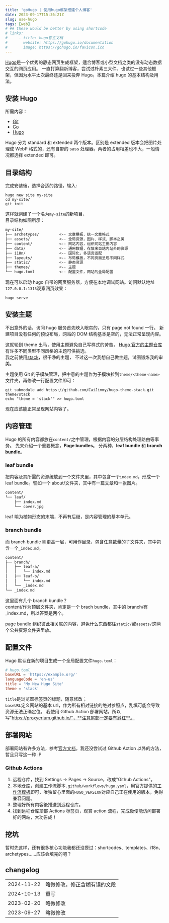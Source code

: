 ```yaml
---
title: 'goHugo | 使用hugo框架搭建个人博客'
date: 2023-09-17T15:36:21Z
slug: use-hugo
tags: [web]
# ## these would be better by using shortcode
# links:
#     - title: hugo官方文档
#       website: https://gohugo.io/documentation
#       image: https://gohugo.io/favicon.ico
---
```


[Hugo](https://gohugo.io/)是一个优秀的静态网页生成框架，适合博客或小型文档之类的没有动态数据交互的网页应用。
一直打算翻新博客，尝试过朴素三大件、也试过一些其他框架，但因为水平太次最终还是回来投奔 Hugo。本篇介绍 hugo 的基本结构及用法。

## 安装 Hugo

所需内容：

- [Git](https://git-scm.com)
- [Go](https://go.dev)
- [Hugo](https://https://github.com/gohugoio/hugo/releases/latest)

Hugo 分为 standard 和 extended 两个版本。区别是 extended 版本会把图片处理成 WebP 格式的，还有自带的 sass 处理器。两者的占用相差也不大，一般情况都选择 extended 即可。

## 目录结构

完成安装後，选择合适的路径，输入:

```shell
hugo new site my-site
cd my-site/
git init
```

这样就创建了一个名为`my-site`的新项目，\
目录结构如图所示：

```txt
my-site/
├── archetypes/         <-- 文章模板，统一文章格式
├── assets/             <-- 全局资源，图片、样式、脚本之类
├── content/            <-- 网站内容，组织网站主要内容
├── data/               <-- 通用数据，存放来自站内站外的资源
├── i18n/               <-- 国际化，多语言适配
├── layouts/            <-- 布局模板，不同页面呈现不同样式
├── static/             <-- 静态资源
├── themes/             <-- 主题
└── hugo.toml           <-- 配置文件，网站的全局配置
```

现在可以启动 hugo 自带的网页服务器，方便在本地调试网站。访问默认地址`127.0.0.1:1313`观察网页效果：

```shell
hugo serve
```

## 安装主题

不出意外的话，访问 hugo 服务首先映入眼帘的，只有 page not found 一行。
新建项目没有任何的预设布局，网站的 DOM 结构基本是空的，无法正常呈现内容。

这就轮到 theme 出马，使用主题避免自己写样式的劳苦，
[Hugo 官方的主题仓库](https://themes.gohugo.io/)有许多不同类型不同风格的主题可供挑选。\
我之前使用[stack](https://github.com/CaiJimmy/hugo-theme-stack)，很干净的主题，
不过这一次我想自己做主题，试图锻炼我的审美。

主题使用 Git 的子模块管理，把中意的主题作为子模块拉到`theme/<theme-name>`文件夹，再修改一行配置文件即可：

```shell
git submodule add https://github.com/CaiJimmy/hugo-theme-stack.git theme/stack
echo "theme = 'stack'" >> hugo.toml
```

现在应该能正常呈现网站内容了。

## 内容管理

Hugo 的所有内容都放在`content/`之中管理，根据内容的分层结构处理路由等事务。
先来介绍一个重要概念，**Page bundles**。
分两种，**leaf bundle** 和 **branch bundle**。

### leaf bundle

把内容及其所需的资源统放到一个文件夹里，其中包含一个`index.md`，形成一个 leaf bundle。譬如一个 about/文件夹，其中有一篇文章和一张图片。

```txt
content/
└── leaf/
    ├── index.md
    └── cover.jpg

```

leaf 喻为植物形态的末端，不再有后继，是内容管理的基本单元。

### branch bundle

而 branch bundle 则更高一层，可用作目录，包含任意数量的子文件夹，其中包含一个`_index.md`。

```txt
content/
├── branch/
│   ├── leaf-a/
│   │   └── index.md
│   ├── leaf-b/
│   │   └── index.md
│   └── _index.md
└── _index.md
```

这里面有几个 branch bundle？\
content/作为顶层文件夹，肯定是一个 brach bundle，其中的 branch/有\_index.md，所以答案是两个。

page bundle 组织彼此相关联的内容，避免什么东西都往`static/`或`assets/`这两个公共资源文件夹里放。

## 配置文件

Hugo 默认在新的项目生成一个全局配置文件`hugo.toml`：

```toml
# hugo.toml
baseURL = 'https://example.org/'
languageCode = 'en-us'
title = 'My New Hugo Site'
theme = 'stack'
```

`title`是浏览器标签页的标题，随意修改；\
`baseURL`定义网站的基本 url，作为所有相对链接的绝对参照点，乱填可能会导致资源无法正确定位。
我使用 Github Action 部署网站，所以写"https://proxyerium.github.io/"，**注意尾部一定要有斜杠**。

## 部署网站

部署网站有许多方法，参考[官方文档](https://gohugo.io/hosting-and-deployment/)。我还没尝试过 Github Action 以外的方法，暂且只写这一种 :P

### Github Actions

1. 远程仓库，找到 Settings -> Pages -> Source，改成"Github Actions"。
2. 本地仓库，创建工作流脚本`.github/workflows/hugo.yaml`，用官方提供的[工作流模板](https://gohugo.io/hosting-and-deployment/hosting-on-github/#procedure)即可，唯独留心里面的`HUGO_VERSION`对应自己正在使用的版本，免得兼容问题。
3. 整理好所有内容後推送到远程仓库。
4. 找到远程仓库顶部 Actions 标签页，观赏 action 流程，完成後便能访问部署好的网站，大功告成！

## 挖坑

暂时先这样，还有很多核心功能我都还没摸过：shortcodes、templates、i18n、archetypes……应该会填完的吧？

## changelog

|            |                              |
| :--------: | :--------------------------- |
| 2024-11-22 | 略微修改，修正含糊有误的文段 |
| 2024-10-13 | 重写                         |
| 2023-02-20 | 略微修改                     |
| 2023-09-27 | 略微修改                     |
